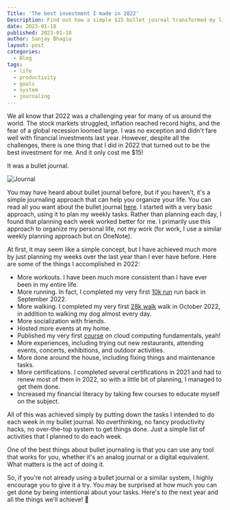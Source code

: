 ```yaml
---
Title: 'The best investment I made in 2022'
Description: Find out how a simple $15 bullet journal transformed my life in 2022 and why you should give it a try.
date: 2023-01-18
published: 2023-01-18
author: Sanjay Bhagia
layout: post
categories:
  - Blog
tags:
  - life
  - productivity
  - goals
  - system
  - journaling
---
```


We all know that 2022 was a challenging year for many of us around the world. The stock markets struggled, inflation reached record highs, and the fear of a global recession loomed large. I was no exception and didn't fare well with financial investments last year. However, despite all the challenges, there is one thing that I did in 2022 that turned out to be the best investment for me. And it only cost me $15!

It was a bullet journal. 

![Journal](/images/bullet-journal.jpg)

You may have heard about bullet journal before, but if you haven't, it's a simple journaling approach that can help you organize your life. You can read all you want about the bullet journal [here](https://bulletjournal.com/). I started with a very basic approach, using it to plan my weekly tasks. Rather than planning each day, I found that planning each week worked better for me. I primarily use this approach to organize my personal life, not my work (for work, I use a similar weekly planning approach but on OneNote).

At first, it may seem like a simple concept, but I have achieved much more by just planning my weeks over the last year than I ever have before. Here are some of the things I accomplished in 2022:

- More workouts. I have been much more consistent than I have ever been in my entire life.
- More running. In fact, I completed my very first [10k run](https://sydneyrunningfestival.com.au/) run back in September 2022.
- More walking. I completed my very first [28k walk](https://www.7bridgeswalk.com.au/) walk in October 2022, in addition to walking my dog almost every day.
- More socialization with friends.
- Hosted more events at my home.
- Published my very first [course](https://www.educative.io/courses/cloud-computing-fundamentals) on cloud computing fundamentals, yeah!
- More experiences, including trying out new restaurants, attending events, concerts, exhibitions, and outdoor activities.
- More done around the house, including fixing things and maintenance tasks.
- More certifications. I completed several certifications in 2021 and had to renew most of them in 2022, so with a little bit of planning, I managed to get them done.
- Increased my financial literacy by taking few courses to educate myself on the subject.

All of this was achieved simply by putting down the tasks I intended to do each week in my bullet journal. No overthinking, no fancy productivity hacks, no over-the-top system to get things done. Just a simple list of activities that I planned to do each week.

One of the best things about bullet journaling is that you can use any tool that works for you, whether it's an analog journal or a digital equivalent. What matters is the act of doing it.

So, if you're not already using a bullet journal or a similar system, I highly encourage you to give it a try. You may be surprised at how much you can get done by being intentional about your tasks. Here's to the next year and all the things we'll achieve! 🥂